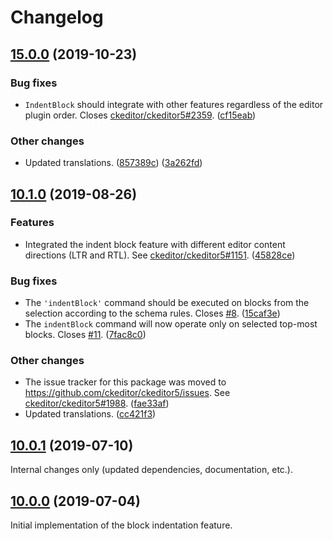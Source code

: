 Changelog
=========

## [15.0.0](https://github.com/ckeditor/ckeditor5-indent/compare/v10.1.0...v15.0.0) (2019-10-23)

### Bug fixes

* `IndentBlock` should integrate with other features regardless of the editor plugin order. Closes [ckeditor/ckeditor5#2359](https://github.com/ckeditor/ckeditor5/issues/2359). ([cf15eab](https://github.com/ckeditor/ckeditor5-indent/commit/cf15eab))

### Other changes

* Updated translations. ([857389c](https://github.com/ckeditor/ckeditor5-indent/commit/857389c)) ([3a262fd](https://github.com/ckeditor/ckeditor5-indent/commit/3a262fd))


## [10.1.0](https://github.com/ckeditor/ckeditor5-indent/compare/v10.0.1...v10.1.0) (2019-08-26)

### Features

* Integrated the indent block feature with different editor content directions (LTR and RTL). See [ckeditor/ckeditor5#1151](https://github.com/ckeditor/ckeditor5/issues/1151). ([45828ce](https://github.com/ckeditor/ckeditor5-indent/commit/45828ce))

### Bug fixes

* The `'indentBlock'` command should be executed on blocks from the selection according to the schema rules. Closes [#8](https://github.com/ckeditor/ckeditor5-indent/issues/8). ([15caf3e](https://github.com/ckeditor/ckeditor5-indent/commit/15caf3e))
* The `indentBlock` command will now operate only on selected top-most blocks. Closes [#11](https://github.com/ckeditor/ckeditor5-indent/issues/11). ([7fac8c0](https://github.com/ckeditor/ckeditor5-indent/commit/7fac8c0))

### Other changes

* The issue tracker for this package was moved to https://github.com/ckeditor/ckeditor5/issues. See [ckeditor/ckeditor5#1988](https://github.com/ckeditor/ckeditor5/issues/1988). ([fae33af](https://github.com/ckeditor/ckeditor5-indent/commit/fae33af))
* Updated translations. ([cc421f3](https://github.com/ckeditor/ckeditor5-indent/commit/cc421f3))


## [10.0.1](https://github.com/ckeditor/ckeditor5-indent/compare/v10.0.0...v10.0.1) (2019-07-10)

Internal changes only (updated dependencies, documentation, etc.).


## [10.0.0](https://github.com/ckeditor/ckeditor5-indent/tree/v10.0.0) (2019-07-04)

Initial implementation of the block indentation feature.
